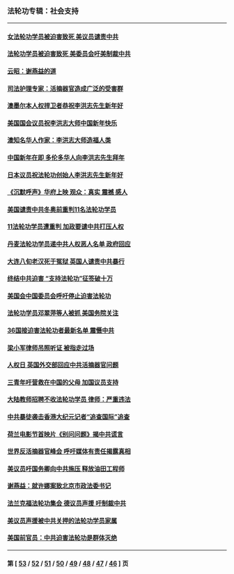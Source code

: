 ### 法轮功专辑：社会支持
---
#### [女法轮功学员被迫害致死 美议员谴责中共](../../pages/nf4386/n13682069.md?04170430) 
#### [法轮功学员被迫害致死 美委员会吁美制裁中共](../../pages/nf4386/n13631310.md?04170430) 
#### [云昭：谢燕益的道](../../pages/nf4386/n13607391.md?04170430) 
#### [司法护理专家：活摘器官造成广泛的受害群](../../pages/nf4386/n13570425.md?04170430) 
#### [澳墨尔本人权捍卫者恭祝李洪志先生新年好](../../pages/nf4386/n13556164.md?04170430) 
#### [美国国会议员祝李洪志大师中国新年快乐](../../pages/nf4386/n13554208.md?04170430) 
#### [澳知名华人作家：李洪志大师造福人类](../../pages/nf4386/n13552049.md?04170430) 
#### [中国新年在即 多伦多华人向李洪志先生拜年](../../pages/nf4386/n13531756.md?04170430) 
#### [日本议员祝法轮功创始人李洪志先生新年好](../../pages/nf4386/n13543228.md?04170430) 
#### [《沉默呼声》华府上映 观众：真实 震撼 感人](../../pages/nf4386/n13524739.md?04170430) 
#### [美国谴责中共冬奥前重判11名法轮功学员](../../pages/nf4386/n13521806.md?04170430) 
#### [11法轮功学员遭重判 加政要谴中共打压人权](../../pages/nf4386/n13521294.md?04170430) 
#### [丹麦法轮功学员递中共人权恶人名单 政府回应](../../pages/nf4386/n13497482.md?04170430) 
#### [大连八旬老汉死于冤狱 英国人谴责中共暴行](../../pages/nf4386/n13480118.md?04170430) 
#### [终结中共迫害 “支持法轮功”征签破十万](../../pages/nf4386/n13471084.md?04170430) 
#### [美国会中国委员会呼吁停止迫害法轮功](../../pages/nf4386/n13465411.md?04170430) 
#### [法轮功学员邓翠萍等人被抓 美国务院关注](../../pages/nf4386/n13451524.md?04170430) 
#### [36国接迫害法轮功者最新名单 震慑中共](../../pages/nf4386/n13445909.md?04170430) 
#### [梁小军律师吊照听证 被指走过场](../../pages/nf4386/n13437662.md?04170430) 
#### [人权日 英国外交部回应中共活摘器官问题](../../pages/nf4386/n13430243.md?04170430) 
#### [三青年吁营救在中国的父母 加国议员支持](../../pages/nf4386/n13429744.md?04170430) 
#### [大陆教师招聘不收法轮功学员 律师：严重违法](../../pages/nf4386/n13365839.md?04170430) 
#### [中共暴徒袭击香港大纪元记者“追查国际”追查](../../pages/nf4386/n13343404.md?04170430) 
#### [荷兰电影节首映片《别问问题》揭中共谎言](../../pages/nf4386/n13321179.md?04170430) 
#### [世界反活摘器官峰会 呼吁媒体有责任揭露真相](../../pages/nf4386/n13264475.md?04170430) 
#### [美议员吁国务卿向中共施压 释放油田工程师](../../pages/nf4386/n13233845.md?04170430) 
#### [谢燕益：就许娜案致北京市政法委书记](../../pages/nf4386/n13182701.md?04170430) 
#### [法兰克福法轮功集会 德议员声援 吁制裁中共](../../pages/nf4386/n13175975.md?04170430) 
#### [美议员声援被中共关押的法轮功学员家属](../../pages/nf4386/n13158310.md?04170430) 
#### [美国前官员：中共迫害法轮功是群体灭绝](../../pages/nf4386/n13157750.md?04170430) 

---
#### 第 [ [53](./53.md?04170430) / [52](./52.md?04170430) / [51](./51.md?04170430) / [50](./50.md?04170430) / [49](./49.md?04170430) / [48](./48.md?04170430) / [47](./47.md?04170430) / [46](./46.md?04170430) ] 页
